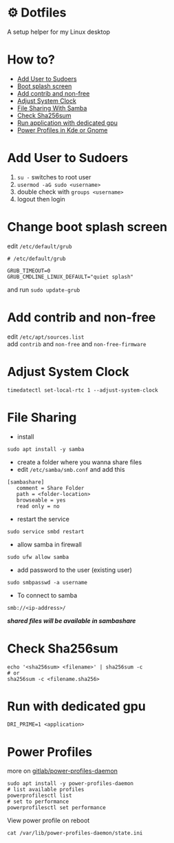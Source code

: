 # ⚙ Dotfiles
A setup helper for my Linux desktop
# How to?
* [Add User to Sudoers](#add-user-to-sudoers)
* [Boot splash screen](#change-boot-splash-screen)
* [Add contrib and non-free](#add-contrib-and-non-free)
* [Adjust System Clock](#adjust-system-clock)
* [File Sharing With Samba](#file-sharing)
* [Check Sha256sum](#check-sha256sum)
* [Run application with dedicated gpu](#run-with-dedicated-gpu)
* [Power Profiles in Kde or Gnome](#power-profiles)
# Add User to Sudoers
1. ```su -``` switches to root user
2. ```usermod -aG sudo <username>```
3. double check with ```groups <username>```
4. logout then login

# Change boot splash screen
edit ```/etc/default/grub```
```
# /etc/default/grub

GRUB_TIMEOUT=0
GRUB_CMDLINE_LINUX_DEFAULT="quiet splash"
```
and run
```sudo update-grub```
# Add contrib and non-free
edit ```/etc/apt/sources.list```<br>
add ```contrib``` and ```non-free``` and ```non-free-firmware```
# Adjust System Clock
```
timedatectl set-local-rtc 1 --adjust-system-clock
```
# File Sharing
- install
```
sudo apt install -y samba
```
- create a folder where you wanna share files<br>
- edit ```/etc/samba/smb.conf``` and add this
```
[sambashare]
   comment = Share Folder
   path = <folder-location>
   browseable = yes
   read only = no
```
- restart the service
```
sudo service smbd restart
```
- allow samba in firewall
```
sudo ufw allow samba
```
- add password to the user (existing user)
```
sudo smbpasswd -a username
```
- To connect to samba
```
smb://<ip-address>/
```
***shared files will be available in sambashare***
# Check Sha256sum
```
echo '<sha256sum> <filename>' | sha256sum -c
# or
sha256sum -c <filename.sha256>
```
# Run with dedicated gpu
```
DRI_PRIME=1 <application>
```
# Power Profiles
more on [gitlab/power-profiles-daemon](https://gitlab.freedesktop.org/upower/power-profiles-daemon#power-profiles-daemon)
```
sudo apt install -y power-profiles-daemon
# list available profiles
powerprofilesctl list
# set to performance
powerprofilesctl set performance
```
View power profile on reboot
```
cat /var/lib/power-profiles-daemon/state.ini
```
